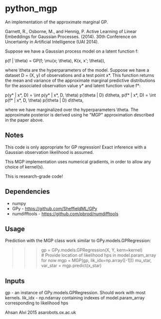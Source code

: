 # python_mgp

An implementation of the approximate marginal GP.

Garnett, R., Osborne, M., and Hennig, P. Active Learning of Linear
Embeddings for Gaussian Processes. (2014). 30th Conference on
Uncertainty in Artificial Intelligence (UAI 2014).

Suppose we have a Gaussian process model on a latent function f:

  p(f | \theta) = GP(f; \mu(x; \theta), K(x, x'; \theta)),

where \theta are the hyperparameters of the model. Suppose we have a
dataset D = (X, y) of observations and a test point x*. This
function returns the mean and variance of the approximate marginal
predictive distributions for the associated observation value y* and
latent function value f*:

  p(y* | x*, D) = \int p(y* | x*, D, \theta) p(\theta | D) d\theta,
  p(f* | x*, D) = \int p(f* | x*, D, \theta) p(\theta | D) d\theta,

where we have marginalized over the hyperparameters \theta. The
approximate posterior is derived using he "MGP" approximation
described in the paper above.

Notes
-----

This code is only appropriate for GP regression! Exact inference
with a Gaussian observation likelihood is assumed.

This MGP implementation uses numerical gradients, in order to
allow any choice of kernel(s).

This is research-grade code!

Dependencies
------------
- numpy
- GPy - https://github.com/SheffieldML/GPy
- numdifftools - https://github.com/pbrod/numdifftools


Usage
-----

Prediction with the MGP class work similar to GPy.models.GPRegression:

>>> gp = GPy.models.GPRegression(X, Y, kern=kernel)
>>> # Provide location of likelihood hps in model.param_array for now
>>> mgp = MGP(gp, lik_idx=np.array([-1]))
>>> mu_star, var_star = mgp.predict(x_star)

Inputs
------
gp - an instance of GPy.models.GPRegression. Should work with most kernels.
lik_idx - np.ndarray containing indexes of model.param_array
          corresponding to likelihood hps

Ahsan Alvi 2015
asa<at>robots.ox.ac.uk
